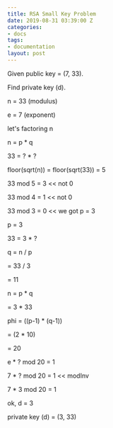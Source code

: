 ```yaml
---
title: RSA Small Key Problem
date: 2019-08-31 03:39:00 Z
categories:
- docs
tags:
- documentation
layout: post
---
```


Given public key = (7, 33).


Find private key (d).


n = 33 (modulus)

e = 7 (exponent)


let's factoring n

n = p \* q

33 = ? \* ?

floor(sqrt(n)) = floor(sqrt(33)) = 5

33 mod 5 = 3 << not 0

33 mod 4 = 1 << not 0

33 mod 3 = 0 << we got p = 3


p = 3

33 = 3 \* ?


q = n / p

= 33 / 3

= 11


n = p \* q

= 3 \* 33


phi = ((p-1) \* (q-1))

= (2 \* 10)

= 20

e \* ? mod 20 = 1

7 \* ? mod 20 = 1  << modInv

7 \* 3 mod 20 = 1


ok, d = 3

private key (d) = (3, 33)